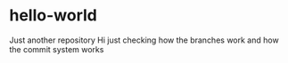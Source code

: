 # hello-world
Just another repository
Hi just checking how the branches work and how the 
commit system works
